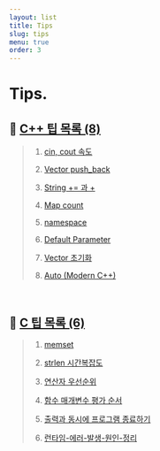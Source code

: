 ```yaml
---
layout: list
title: Tips
slug: tips
menu: true
order: 3
---
```


# Tips.


## 🚩 [C++ 팁 목록 (8)](../_featured_categories/cpp_tip.md)

> 1. [cin, cout 속도](../tips/cpp_tip/_posts/2020-06-30-cin-속도.md)
> 
> 2. [Vector push_back](../tips/cpp_tip/_posts/2020-06-30-Vector-push_back.md)
> 
> 3. [String += 과 +](../tips/cpp_tip/_posts/2020-06-30-String-+=-과-+.md)
> 
> 4. [Map count](../tips/cpp_tip/_posts/2020-06-30-Map-Count.md)
>
> 5. [namespace](../tips/cpp_tip/_posts/2020-06-30-Namespace.md)
>
> 6. [Default Parameter](../tips/cpp_tip/_posts/2020-06-30-Default-Parameter.md)
> 
> 7. [Vector 초기화](../tips/cpp_tip/_posts/2020-06-30-Vector-초기화.md)
>
> 8. [Auto (Modern C++)](../tips/cpp_tip/_posts/2020-06-30-Auto.md)
> 


<br>

## 🚩 [C 팁 목록 (6)](../_featured_categories/c_tip.md)

> 1. [memset](../tips/c_tip/_posts/2020-06-30-memset.md)
> 
> 2. [strlen 시간복잡도](../tips/c_tip/_posts/2020-06-30-strlen-시간복잡도.md)
> 
> 3. [연산자 우선순위](../tips/c_tip/_posts/2020-06-30-연산자-우선순위.md)
> 
> 4. [함수 매개변수 평가 순서](../tips/c_tip/_posts/2020-07-02-함수-매개변수-평가-순서.md)
> 
> 5. [출력과 동시에 프로그램 종료하기](../tips/c_tip/_posts/2020-07-16-출력과-동시에-프로그램-종료하기.md)
> 
> 6. [런타임-에러-발생-원인-정리](../tips/c_tip/_posts/2020-07-16-런타임-에러-발생-원인-정리.md)